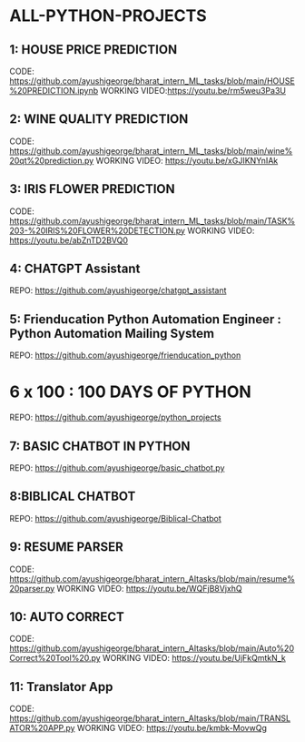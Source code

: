 # ALL-PYTHON-PROJECTS


## 1: HOUSE PRICE PREDICTION
CODE: https://github.com/ayushigeorge/bharat_intern_ML_tasks/blob/main/HOUSE%20PREDICTION.ipynb
WORKING VIDEO:https://youtu.be/rm5weu3Pa3U
## 2: WINE QUALITY PREDICTION
CODE: https://github.com/ayushigeorge/bharat_intern_ML_tasks/blob/main/wine%20qt%20prediction.py
WORKING VIDEO: https://youtu.be/xGJIKNYnIAk
## 3: IRIS FLOWER PREDICTION
CODE: https://github.com/ayushigeorge/bharat_intern_ML_tasks/blob/main/TASK%203-%20IRIS%20FLOWER%20DETECTION.py
WORKING VIDEO: https://youtu.be/abZnTD2BVQ0
## 4: CHATGPT Assistant
REPO: https://github.com/ayushigeorge/chatgpt_assistant
## 5: Frienducation Python Automation Engineer : Python Automation Mailing System
REPO: https://github.com/ayushigeorge/frienducation_python
# 6 x 100 : 100 DAYS OF PYTHON 
REPO: https://github.com/ayushigeorge/python_projects
## 7: BASIC CHATBOT IN PYTHON
REPO: https://github.com/ayushigeorge/basic_chatbot.py
## 8:BIBLICAL CHATBOT
REPO: https://github.com/ayushigeorge/Biblical-Chatbot
## 9: RESUME PARSER
CODE: https://github.com/ayushigeorge/bharat_intern_AItasks/blob/main/resume%20parser.py
WORKING VIDEO: https://youtu.be/WQFjB8VjxhQ
## 10: AUTO CORRECT
CODE: https://github.com/ayushigeorge/bharat_intern_AItasks/blob/main/Auto%20Correct%20Tool%20.py
WORKING VIDEO: https://youtu.be/UjFkQmtkN_k
## 11: Translator App
CODE: https://github.com/ayushigeorge/bharat_intern_AItasks/blob/main/TRANSLATOR%20APP.py
WORKING VIDEO: https://youtu.be/kmbk-MovwQg
